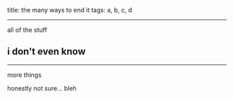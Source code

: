 title: the many ways to end it
tags: a, b, c, d

---
all of the stuff
## i don't even know

---

more things

honestly not sure... bleh
